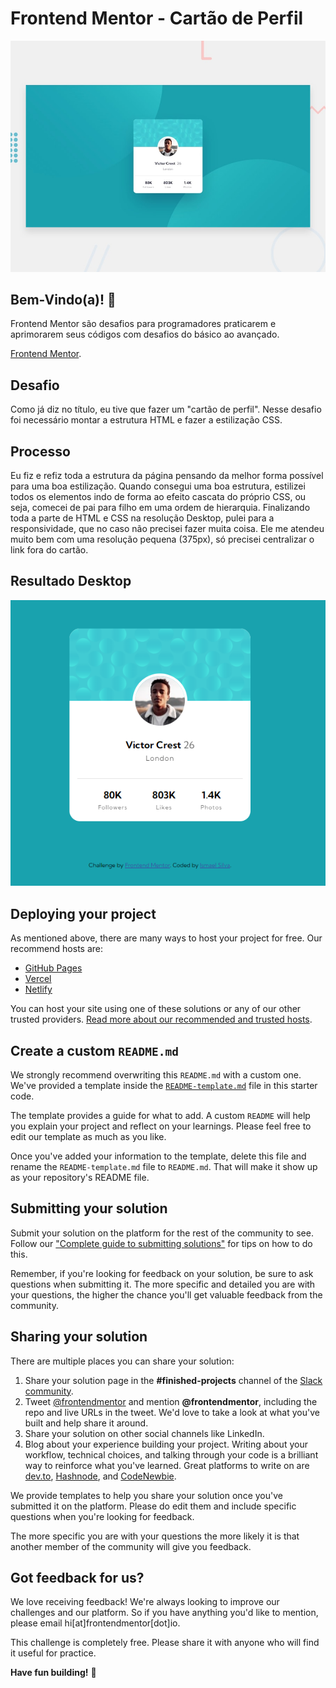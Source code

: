 # Frontend Mentor - Cartão de Perfil

![Design preview for the Profile card component coding challenge](./design/desktop-preview.jpg)

## Bem-Vindo(a)! 👋

Frontend Mentor são desafios para programadores praticarem e aprimorarem seus códigos com desafios do básico ao avançado.

[Frontend Mentor](https://www.frontendmentor.io).

## Desafio

Como já diz no título, eu tive que fazer um "cartão de perfil". Nesse desafio foi necessário montar a estrutura HTML e fazer a estilização CSS.

## Processo

Eu fiz e refiz toda a estrutura da página pensando da melhor forma possível para uma boa estilização. Quando consegui uma boa estrutura, estilizei todos os elementos indo de forma ao efeito cascata do próprio CSS, ou seja, comecei de pai para filho em uma ordem de hierarquia.
Finalizando toda a parte de HTML e CSS na resolução Desktop, pulei para a responsividade, que no caso não precisei fazer muita coisa. Ele me atendeu muito bem com uma resolução pequena (375px), só precisei centralizar o link fora do cartão.

## Resultado Desktop

![Meu Resultado](./design/resultado-desktop.png)

## Deploying your project

As mentioned above, there are many ways to host your project for free. Our recommend hosts are:

- [GitHub Pages](https://pages.github.com/)
- [Vercel](https://vercel.com/)
- [Netlify](https://www.netlify.com/)

You can host your site using one of these solutions or any of our other trusted providers. [Read more about our recommended and trusted hosts](https://medium.com/frontend-mentor/frontend-mentor-trusted-hosting-providers-bf000dfebe).

## Create a custom `README.md`

We strongly recommend overwriting this `README.md` with a custom one. We've provided a template inside the [`README-template.md`](./README-template.md) file in this starter code.

The template provides a guide for what to add. A custom `README` will help you explain your project and reflect on your learnings. Please feel free to edit our template as much as you like.

Once you've added your information to the template, delete this file and rename the `README-template.md` file to `README.md`. That will make it show up as your repository's README file.

## Submitting your solution

Submit your solution on the platform for the rest of the community to see. Follow our ["Complete guide to submitting solutions"](https://medium.com/frontend-mentor/a-complete-guide-to-submitting-solutions-on-frontend-mentor-ac6384162248) for tips on how to do this.

Remember, if you're looking for feedback on your solution, be sure to ask questions when submitting it. The more specific and detailed you are with your questions, the higher the chance you'll get valuable feedback from the community.

## Sharing your solution

There are multiple places you can share your solution:

1. Share your solution page in the **#finished-projects** channel of the [Slack community](https://www.frontendmentor.io/slack). 
2. Tweet [@frontendmentor](https://twitter.com/frontendmentor) and mention **@frontendmentor**, including the repo and live URLs in the tweet. We'd love to take a look at what you've built and help share it around.
3. Share your solution on other social channels like LinkedIn.
4. Blog about your experience building your project. Writing about your workflow, technical choices, and talking through your code is a brilliant way to reinforce what you've learned. Great platforms to write on are [dev.to](https://dev.to/), [Hashnode](https://hashnode.com/), and [CodeNewbie](https://community.codenewbie.org/).

We provide templates to help you share your solution once you've submitted it on the platform. Please do edit them and include specific questions when you're looking for feedback. 

The more specific you are with your questions the more likely it is that another member of the community will give you feedback.

## Got feedback for us?

We love receiving feedback! We're always looking to improve our challenges and our platform. So if you have anything you'd like to mention, please email hi[at]frontendmentor[dot]io.

This challenge is completely free. Please share it with anyone who will find it useful for practice.

**Have fun building!** 🚀
